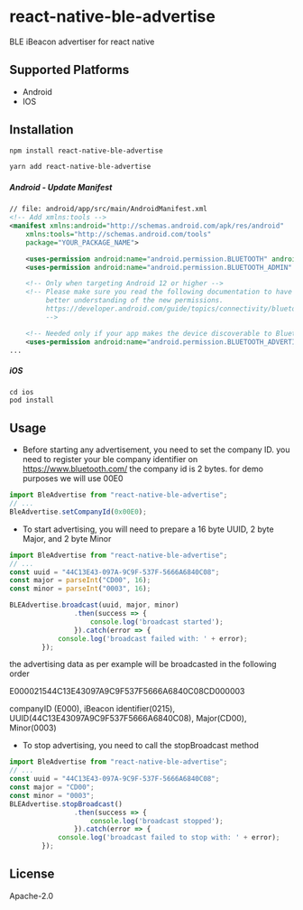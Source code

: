 # react-native-ble-advertise

BLE iBeacon advertiser for react native

## Supported Platforms
- Android
- IOS

## Installation

```sh
npm install react-native-ble-advertise
```

```sh
yarn add react-native-ble-advertise
```

##### Android - Update Manifest

```xml
// file: android/app/src/main/AndroidManifest.xml
<!-- Add xmlns:tools -->
<manifest xmlns:android="http://schemas.android.com/apk/res/android"
    xmlns:tools="http://schemas.android.com/tools"
    package="YOUR_PACKAGE_NAME">

    <uses-permission android:name="android.permission.BLUETOOTH" android:maxSdkVersion="30" />
    <uses-permission android:name="android.permission.BLUETOOTH_ADMIN" android:maxSdkVersion="30" />

    <!-- Only when targeting Android 12 or higher -->
    <!-- Please make sure you read the following documentation to have a
         better understanding of the new permissions.
         https://developer.android.com/guide/topics/connectivity/bluetooth/permissions#assert-never-for-location
         -->

    <!-- Needed only if your app makes the device discoverable to Bluetooth devices. -->
    <uses-permission android:name="android.permission.BLUETOOTH_ADVERTISE" />
...
```
##### iOS 
```
cd ios
pod install
```
## Usage
- Before starting any advertisement, you need to set the company ID.
you need to register your ble company identifier on https://www.bluetooth.com/
the company id is 2 bytes.
for demo purposes we will use 00E0
```js
import BleAdvertise from "react-native-ble-advertise";
// ...
BleAdvertise.setCompanyId(0x00E0);
```



- To start advertising, you will need to prepare a 16 byte UUID, 2 byte Major, and 2 byte Minor

```js
import BleAdvertise from "react-native-ble-advertise";
// ...
const uuid = "44C13E43-097A-9C9F-537F-5666A6840C08";
const major = parseInt("CD00", 16);
const minor = parseInt("0003", 16);

BLEAdvertise.broadcast(uuid, major, minor)
                .then(success => {
                    console.log('broadcast started');
                }).catch(error => { 
		    console.log('broadcast failed with: ' + error);
		});
```
the advertising data as per example will be broadcasted in the following order

E000021544C13E43097A9C9F537F5666A6840C08CD000003

companyID (E000), iBeacon identifier(0215), UUID(44C13E43097A9C9F537F5666A6840C08), Major(CD00), Minor(0003)



- To stop advertising, you need to call the stopBroadcast method
```js
import BleAdvertise from "react-native-ble-advertise";
// ...
const uuid = "44C13E43-097A-9C9F-537F-5666A6840C08";
const major = "CD00";
const minor = "0003";
BLEAdvertise.stopBroadcast()
                .then(success => {
                    console.log('broadcast stopped');
                }).catch(error => { 
		    console.log('broadcast failed to stop with: ' + error);
		});
```

## License

Apache-2.0
